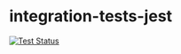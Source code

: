 # integration-tests-jest

[![Test Status](https://github.com/ugioni/integration-tests-jest/actions/workflows/node.js.yml/badge.svg?branch=master)](https://github.com/ugioni/integration-tests-jest/actions/workflows/node.js.yml)
 
